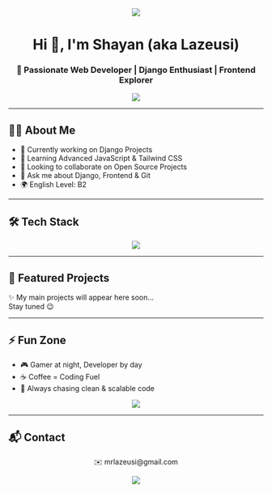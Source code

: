 <!-- Header / Banner -->
<p align="center">
  <img src="https://capsule-render.vercel.app/api?type=waving&color=gradient&height=200&section=header&text=Welcome+to+Lazeusi's+World!&fontSize=40&fontAlignY=35&animation=twinkling&fontColor=fff" />
</p>

<h1 align="center">Hi 👋, I'm Shayan (aka Lazeusi)</h1>
<h3 align="center">🚀 Passionate Web Developer | Django Enthusiast | Frontend Explorer</h3>

<p align="center">
  <img src="https://readme-typing-svg.herokuapp.com/?lines=Full+Stack+Developer;Django+Backend+Specialist;Frontend+Designer;Always+Learning+New+Things&center=true&width=500&height=50&color=58A6FF">
</p>

---

## 🧑‍💻 About Me
- 🔭 Currently working on Django Projects
- 🌱 Learning Advanced JavaScript & Tailwind CSS
- 👯 Looking to collaborate on Open Source Projects
- 💬 Ask me about Django, Frontend & Git
- 🌍 English Level: B2

---

## 🛠️ Tech Stack
<p align="center">
  <img src="https://skillicons.dev/icons?i=django,html,css,tailwind,js,git,github,vscode,linux" />
</p>

---

## 🚀 Featured Projects
✨ My main projects will appear here soon...  
Stay tuned 😉

---

## ⚡ Fun Zone
- 🎮 Gamer at night, Developer by day  
- ☕ Coffee = Coding Fuel  
- 🎯 Always chasing clean & scalable code  

<p align="center">
  <img src="https://quotes-github-readme.vercel.app/api?type=horizontal&theme=tokyonight" />
</p>

---

## 📬 Contact
<p align="center">
  ✉️ mrlazeusi@gmail.com
</p>

<!-- Footer -->
<p align="center">
  <img src="https://capsule-render.vercel.app/api?type=waving&color=gradient&height=120&section=footer"/>
</p>
